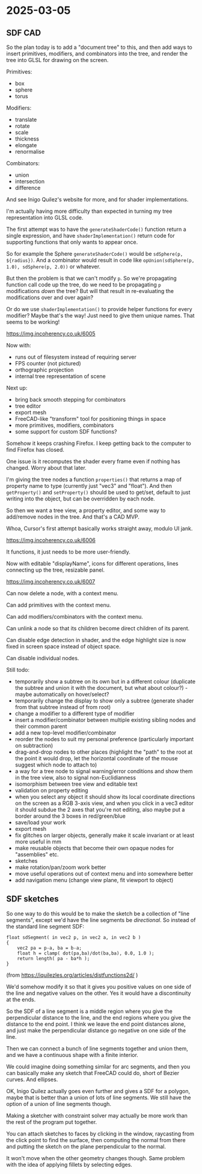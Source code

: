 # 2025-03-05

## SDF CAD

So the plan today is to add a "document tree" to this, and then add ways to insert
primitives, modifiers, and combinators into the tree, and render the tree into GLSL
for drawing on the screen.

Primitives:

 * box
 * sphere
 * torus

Modifiers:

 * translate
 * rotate
 * scale
 * thickness
 * elongate
 * renormalise

Combinators:

 * union
 * intersection
 * difference

And see Inigo Quilez's website for more, and for shader implementations.

I'm actually having more difficulty than expected in turning my tree representation
into GLSL code.

The first attempt was to have the `generateShaderCode()` function return a single
expression, and have `shaderImplementation()` return code for supporting functions that
only wants to appear once.

So for example the Sphere `generateShaderCode()` would be `sdSphere(p, ${radius})`.
And a combinator would result in code like `opUnion(sdSphere(p, 1.0), sdSphere(p, 2.0))`
or whatever.

But then the problem is that we can't modify `p`. So we're propagating function
call code up the tree, do we need to be propagating `p` modifications *down* the tree?
But will that result in re-evaluating the modifications over and over again?

Or do we use `shaderImplementation()` to provide helper functions for every modifier?
Maybe that's the way! Just need to give them unique names. That seems to be working!

https://img.incoherency.co.uk/6005

Now with:

 * runs out of filesystem instead of requiring server
 * FPS counter (not pictured)
 * orthographic projection
 * internal tree representation of scene

Next up:

 * bring back smooth stepping for combinators
 * tree editor
 * export mesh
 * FreeCAD-like "transform" tool for positioning things in space
 * more primitives, modifiers, combinators
 * some support for custom SDF functions?

Somehow it keeps crashing Firefox. I keep getting back to the computer to find
Firefox has closed.

One issue is it recomputes the shader every frame even if nothing has changed.
Worry about that later.

I'm giving the tree nodes a function `properties()` that returns a map of property name
to type (currently just "vec3" and "float"). And then `getProperty()` and `setProperty()`
should be used to get/set, default to just writing into the object, but can be
overridden by each node.

So then we want a tree view, a property editor, and some way to add/remove
nodes in the tree. And that's a CAD MVP.

Whoa, Cursor's first attempt basically works straight away, modulo UI jank.

https://img.incoherency.co.uk/6006

It functions, it just needs to be more user-friendly.

Now with editable "displayName", icons for different operations, lines connecting up
the tree, resizable panel.

https://img.incoherency.co.uk/6007

Can now delete a node, with a context menu.

Can add primitives with the context menu.

Can add modifiers/combinators with the context menu.

Can unlink a node so that its children become direct children of its parent.

Can disable edge detection in shader, and the edge highlight size is now fixed in screen
space instead of object space.

Can disable individual nodes.

Still todo:

 * temporarily show a subtree on its own but in a different colour (duplicate the subtree and union it with the document, but what about colour?) - maybe automatically on hover/select?
 * temporarily change the display to show only a subtree (generate shader from that subtree instead of from root)
 * change a modifier to a different type of modifier
 * insert a modifier/combinator between multiple existing sibling nodes and their common parent
 * add a new top-level modifier/combinator
 * reorder the nodes to suit my personal preference (particularly important on subtraction)
 * drag-and-drop nodes to other places (highlight the "path" to the root at the point it would drop, let the horizontal coordinate of the mouse suggest which node to attach to)
 * a way for a tree node to signal warning/error conditions and show them in the tree view, also to signal non-Euclidianness
 * isomorphism between tree view and editable text
 * validation on property editing
 * when you select any object it should show its local coordinate directions on the screen as a RGB 3-axis view, and when you click in a vec3 editor it should subdue the 2 axes that you're not editing, also maybe put a border around the 3 boxes in red/green/blue
 * save/load your work
 * export mesh
 * fix glitches on larger objects, generally make it scale invariant or at least more useful in mm
 * make reusable objects that become their own opaque nodes for "assemblies" etc.
 * sketches
 * make rotation/pan/zoom work better
 * move useful operations out of context menu and into somewhere better
 * add navigation menu (change view plane, fit viewport to object)

## SDF sketches

So one way to do this would be to make the sketch be a collection of "line segments",
except we'd have the line segments be *directional*. So instead of the standard
line segment SDF:

    float sdSegment( in vec2 p, in vec2 a, in vec2 b )
    {
        vec2 pa = p-a, ba = b-a;
        float h = clamp( dot(pa,ba)/dot(ba,ba), 0.0, 1.0 );
        return length( pa - ba*h );
    }

(from https://iquilezles.org/articles/distfunctions2d/ )

We'd somehow modify it so that it gives you positive values on one side of the line
and negative values on the other. Yes it would have a discontinuity at the ends.

So the SDF of a line segment is a middle region where you give the perpendicular
distance to the line, and the end regions where you give the distance to the end
point. I think we leave the end point distances alone, and just make the perpendicular
distance go negative on one side of the line.

Then we can connect a bunch of line segments together and union them, and we have
a continuous shape with a finite interior.

We could imagine doing something similar for arc segments, and then you can basically
make any sketch that FreeCAD could do, short of Bezier curves. And ellipses.

OK, Inigo Quilez actually goes even further and gives a SDF for a polygon, maybe
that is better than a union of lots of line segments. We still have the option
of a union of line segments though.

Making a sketcher with constraint solver may actually be more work than the rest of
the program put together.

You can attach sketches to faces by clicking in the window, raycasting from the
click point to find the surface, then computing the normal from there and putting
the sketch on the plane perpendicular to the normal.

It won't move when the other geometry changes though. Same problem with the idea
of applying fillets by selecting edges.
